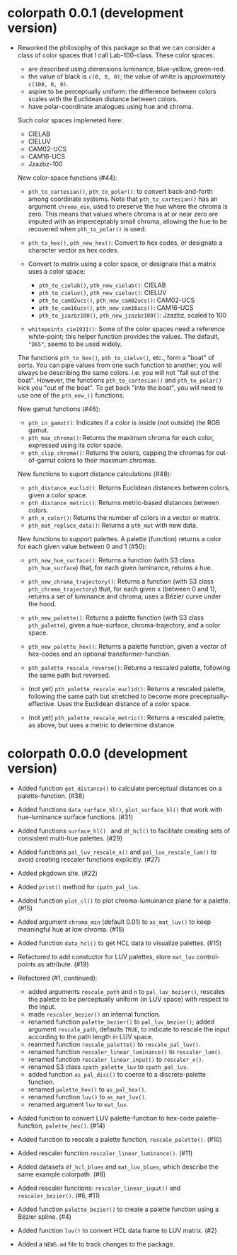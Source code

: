# colorpath 0.0.1 (development version)

* Reworked the philosophy of this package so that we can consider a class of color spaces that I call Lab-100-class. 
  These color spaces:
  
  - are described using dimensions luminance, blue-yellow, green-red.
  - the value of black is `c(0, 0, 0)`; the value of white is approximately `c(100, 0, 0)`.
  - aspire to be perceptually uniform: the difference between colors scales with the Euclidean distance between colors.
  - have polar-coordinate analogues using hue and chroma.
  
  Such color spaces impleneted here:
  
  - CIELAB
  - CIELUV
  - CAM02-UCS
  - CAM16-UCS
  - Jzazbz-100

  New color-space functions (#44):
  
  - `pth_to_cartesian()`, `pth_to_polar()`: to convert back-and-forth among coordinate systems.
    Note that `pth_to_cartesian()` has an argument `chroma_min`, used to preserve the hue where the chroma is zero.
    This means that values where chroma is at or near zero are imputed with an imperceptably small chroma, allowing the
    hue to be recovered when `pth_to_polar()` is used.
  
  - `pth_to_hex()`, `pth_new_hex()`: Convert to hex codes, or designate a character vector as hex codes.
  
  - Convert to matrix using a color space, or designate that a matrix uses a color space:
  
    - `pth_to_cielab()`, `pth_new_cielab()`: CIELAB
    - `pth_to_cieluv()`, `pth_new_cieluv()`: CIELUV
    - `pth_to_cam02ucs()`, `pth_new_cam02ucs()`: CAM02-UCS
    - `pth_to_cam16ucs()`, `pth_new_cam16ucs()`: CAM16-UCS
    - `pth_to_jzazbz100()`, `pth_new_jzazbz100()`: Jzazbz, scaled to 100

  - `whitepoints_cie1931()`: Some of the color spaces need a reference white-point; this helper function provides the values. 
    The default, `"D65"`, seems to be used widely. 
  
  The functions `pth_to_hex()`, `pth_to_cieluv()`, etc., form a "boat" of sorts. 
  You can pipe values from one such function to another; you will always be describing the same colors. 
  i.e. you will not "fall out of the boat". 
  However, the functions `pth_to_cartesian()` and `pth_to_polar()` kick you "out of the boat".
  To get back "into the boat", you will need to use one of the `pth_new_()` functions.
  
  New gamut functions (#46):
  
  - `pth_in_gamut()`: Indicates if a color is inside (not outside) the RGB gamut.
  - `pth_max_chroma()`: Returns the maximum chroma for each color, expressed using its color space.
  - `pth_clip_chroma()`: Returns the colors, capping the chromas for out-of-gamut colors to their maximum chromas.
  
  New functions to suport distance calculations (#48):
  
  - `pth_distance_euclid()`: Returns Euclidean distances between colors, given a color space. 
  - `pth_distance_metric()`: Returns metric-based distances between colors.
  - `pth_n_color()`: Returns the number of colors in a vector or matrix.
  - `pth_mat_replace_data()`: Returns a `pth_mat` with new data.
  
  New functions to support palettes. A palette (function) returns a color for each given value between 0 and 1 (#50):
  
  - `pth_new_hue_surface()`: Returns a function (with S3 class `pth_hue_surface`) that, for each given luminance, returns a hue.
  - `pth_new_chroma_trajectory()`: Returns a function (with S3 class `pth_chroma_trajectory`) that, for each given x (between 0 and 1), returns a set of luminance and chroma; uses a Bézier curve under the hood.
  
  - `pth_new_palette()`: Returns a palette function (with S3 class `pth_palette`), given a hue-surface, chroma-trajectory, and a color space.
  - `pth_new_palette_hex()`: Returns a palette function, given a vector of hex-codes and an optional transformer-function.
  
  - `pth_palette_rescale_reverse()`: Returns a rescaled palette, following the same path but reversed.   
  - (not yet) `pth_palette_rescale_euclid()`: Returns a rescaled palette, following the same path but stretched to become more preceptually-effective. 
  Uses the Euclidean distance of a color space.
  - (not yet) `pth_palette_rescale_metric()`: Returns a rescaled palette, as above, but uses a metric to determine distance.
  
# colorpath 0.0.0 (development version)

* Added function `get_distance()` to calculate perceptual distances on a palette-function. (#38)

* Added functions `data_surface_hl()`, `plot_surface_hl()` that work with hue-luminance surface functions. (#31)

* Added functions `surface_hl() ` and `df_hcl()` to facilitate creating sets of consistent multi-hue palettes. (#29)

* Added functions `pal_luv_rescale_x()` and `pal_luv_rescale_lum()` to avoid creating rescaler functions explicitly. (#27)

* Added pkgdown site. (#22)

* Added `print()` method for `cpath_pal_luv`.

* Added function `plot_cl()` to plot chroma-lumuinance plane for a palette. (#15)

* Added argument `chroma_min` (default 0.01) to `as_mat_luv()` to keep meaningful hue at low chroma. (#15)

* Added function `data_hcl()` to get HCL data to visualize palettes. (#15)

* Refactored to add constuctor for LUV palettes, store `mat_luv` control-points as attribute. (#19)

* Refactored (#1, continued):

  - added arguments `rescale_path` and `n` to `pal_luv_bezier()`, rescales the palette to be perceptually uniform (in LUV space) with respect to the input. 
  - made `rescaler_bezier()` an internal function.
  - renamed function `palette_bezier()` to `pal_luv_bezier()`; added argument 
    `rescale_path`, defaults `TRUE`, to indicate to rescale the input according 
    to the path length in LUV space.
  - reanmed function `rescale_palette()` to `rescale_pal_luv()`.
  - renamed function `rescaler_linear_luminance()` to `rescaler_lum()`.
  - renamed function `rescaler_linear_input()` to `rescaler_x()`.
  - renamed S3 class `cpath_palette_luv` to `cpath_pal_luv`.
  - added function `as_pal_disc()` to coerce to a discrete-palette function.
  - renamed `palette_hex()` to `as_pal_hex()`.
  - renamed function `luv()` to `as_mat_luv()`.
  - renamed argument `luv` to `mat_luv`.

* Added function to convert LUV palette-function to hex-code palette-function, `palette_hex()`. (#14)

* Added function to rescale a palette function, `rescale_palette()`. (#10)

* Added rescaler function `rescaler_linear_luminance()`. (#11)

* Added datasets `df_hcl_blues` and `mat_luv_blues`, which describe the same example colorpath. (#8)

* Added rescaler functions: `rescaler_linear_input()` and `rescaler_bezier()`. (#6, #11)

* Added function `palette_bezier()` to create a palette function using a Bézier spline. (#4)

* Added function `luv()` to convert HCL data frame to LUV matrix. (#2)

* Added a `NEWS.md` file to track changes to the package.
